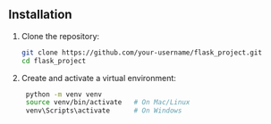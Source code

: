 ## Installation

1. Clone the repository:
   ```bash
   git clone https://github.com/your-username/flask_project.git
   cd flask_project
   ```
   
2. Create and activate a virtual environment:
    ```bash
     python -m venv venv
     source venv/bin/activate   # On Mac/Linux
     venv\Scripts\activate      # On Windows
     ```
